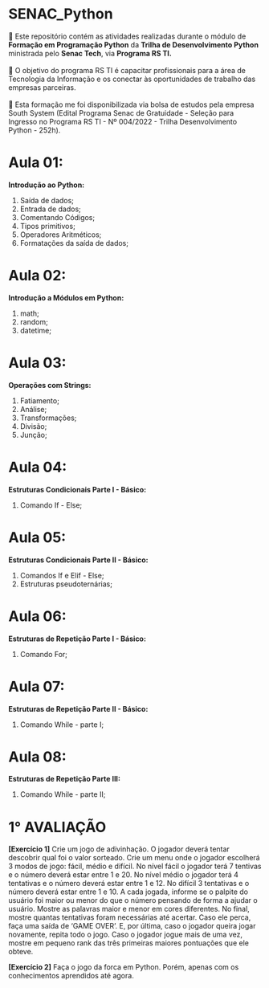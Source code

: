 # SENAC_Python

📌 Este repositório contém as atividades realizadas durante o módulo de <b>Formação em Programação Python</b> da <b>Trilha de Desenvolvimento Python</b> ministrada pelo <b>Senac Tech</b>, via <b>Programa RS TI.</b> <br><br>
📌 O objetivo do programa RS TI é capacitar profissionais para a área de Tecnologia da Informação e os conectar às oportunidades de trabalho das empresas parceiras. <br><br>
📌 Esta formação me foi disponibilizada via bolsa de estudos pela empresa South System (Edital Programa Senac de Gratuidade - Seleção para Ingresso no Programa RS TI - Nº 004/2022 - Trilha Desenvolvimento Python - 252h).

# Aula 01:
<b>Introdução ao Python:</b> <br>
1) Saída de dados;
2) Entrada de dados;
3) Comentando Códigos;
4) Tipos primitivos;
5) Operadores Aritméticos;
6) Formatações da saída de dados;

# Aula 02:
<b>Introdução a Módulos em Python:</b> <br>
1) math;
2) random;
3) datetime;

# Aula 03:
<b>Operações com Strings:</b> <br>
1) Fatiamento;
2) Análise;
3) Transformações;
4) Divisão;
5) Junção;

# Aula 04:
<b>Estruturas Condicionais Parte I - Básico:</b> <br>
1) Comando If - Else;

# Aula 05:
<b>Estruturas Condicionais Parte II - Básico:</b> <br>
1) Comandos If e Elif - Else;
2) Estruturas pseudoternárias;

# Aula 06:
<b>Estruturas de Repetição Parte I - Básico:</b> <br>
1) Comando For;

# Aula 07:
<b>Estruturas de Repetição Parte II - Básico: </b><br>
1) Comando While - parte I;

# Aula 08:
<b>Estruturas de Repetição Parte III: </b><br>
1) Comando While - parte II;

# 1° AVALIAÇÃO
<b>[Exercício 1]</b> Crie um jogo de adivinhação. O jogador deverá tentar descobrir qual foi o valor sorteado. Crie um menu onde o jogador escolherá 3 modos de jogo: fácil, médio e difícil. No nível fácil o jogador terá 7 tentivas e o número deverá estar entre 1 e 20. No nível médio o jogador terá 4 tentativas e o número deverá estar entre 1 e 12. No difícil 3 tentativas e o número deverá estar entre 1 e 10. A cada jogada, informe se o palpite do usuário foi maior ou menor do que o número pensando de forma a ajudar o usuário. Mostre as palavras maior e menor em cores diferentes. No final, mostre quantas tentativas foram necessárias até acertar. Caso ele perca, faça uma saída de ‘GAME OVER’. E, por última, caso o jogador queira jogar novamente, repita todo o jogo. Caso o jogador jogue mais de uma vez, mostre em pequeno rank das três primeiras maiores pontuações que ele obteve.

<b>[Exercício 2]</b> Faça o jogo da forca em Python. Porém, apenas com os conhecimentos aprendidos até agora.

